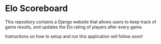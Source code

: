 # Elo Scoreboard

This repository contains a Django website that allows users to keep track of game results, 
and updates the Elo rating of players after every game.

Instructions on how to setup and run this application will follow soon!
